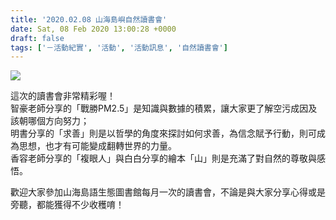```yaml
---
title: '2020.02.08 山海島嶼自然讀書會'
date: Sat, 08 Feb 2020 13:00:28 +0000
draft: false
tags: ['－活動紀實', '活動', '活動訊息', '自然讀書會']
---
```


![](https://www.reforestation.tw/wp-content/uploads/2020/02/0208讀書會.jpg)

這次的讀書會非常精彩喔！  
智豪老師分享的「戰勝PM2.5」是知識與數據的積累，讓大家更了解空污成因及該朝哪個方向努力；  
明書分享的「求善」則是以哲學的角度來探討如何求善，為信念賦予行動，則可成為思想，也才有可能變成翻轉世界的力量。  
香容老師分享的「複眼人」與白白分享的繪本「山」則是充滿了對自然的尊敬與感悟。

歡迎大家參加山海島語生態圖書館每月一次的讀書會，不論是與大家分享心得或是旁聽，都能獲得不少收穫唷！